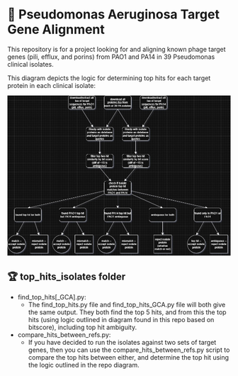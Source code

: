# 🧬 Pseudomonas Aeruginosa Target Gene Alignment 

This repository is for a project looking for and aligning known phage target genes (pili, efflux, and porins) from PAO1 and PA14 in 39 Pseudomonas clinical isolates. 


This diagram depicts the logic for determining top hits for each target protein in each clinical isolate: 

![gene search pipline diagram](https://github.com/hanana2000/Clinical_Isolate_target_gene_alignments/blob/f0dfb14a9100767b402b663f975e6a75a8342d3a/PA_Isolate_target_proteins.jpg)


## 🏆 top_hits_isolates folder 

- find_top_hits[_GCA].py: 
    - The find_top_hits.py file and find_top_hits_GCA.py file will both give the same output. They both find the top 5 hits, and from this the top hits (using logic outlined in diagram found in this repo based on bitscore), including top hit ambiguity. 
- compare_hits_between_refs.py: 
    - If you have decided to run the isolates against two sets of target genes, then you can use the compare_hits_between_refs.py script to compare the top hits between either, and determine the top hit using the logic outlined in the repo diagram.  
